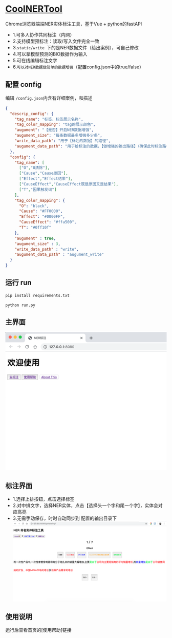 # [CoolNERTool](https://github.com/425776024/CoolNERTool)

Chrome浏览器端端NER实体标注工具，基于Vue + python的fastAPI
- 1.可多人协作共同标注（内网）
- 2.支持模型预标注：读取/写入文件完全一致
- 3.```static/write ```下的是NER数据文件（给出案例），可自己修改
- 4.可以拿模型预测的BIO数据作为输入
- 5.可在线编辑标注文字
- 6.```可以对NER数据做简单的数据增强```（配置config.json中的true/false）


## 配置 config
编辑 `/config.json`内含有详细案例，和描述
```json
{
  "descrip_config": {
    "tag_name": "标签，标签展示名称",
    "tag_color_mapping": "tag的展示颜色",
    "augument": "【是否】开启NER数据增强",
    "augument_size": "每条数据最多增强多少条",
    "write_data_path": "用于【标注的数据】的路径",
    "augument_data_path": "用于给标注的数据，【做增强的输出路径】（确保此时标注路径下文件有标注了，不是全O）"
  },
  "config": {
    "tag_name": [
      ["O","0清除"],
      ["Cause","Cause原因"],
      ["Effect","Effect结果"],
      ["CauseEffect","CauseEffect既是原因又是结果"],
      ["T","因果触发词"]
    ],
    "tag_color_mapping": {
      "O": "black",
      "Cause": "#FF0000",
      "Effect": "#0000FF",
      "CauseEffect": "#ffa500",
      "T": "#0ff10f"
    },
    "augument" : true,
    "augument_size" : 3,
    "write_data_path" : "write",
    "augument_data_path" : "augument_write"
  }
}
```
## 运行 run
```shell
pip install requirements.txt
```
```shell
python run.py
```
## 主界面
![](img/home.png)

## 标注界面
- 1.选择上排按钮，点击选择标签
- 2.对中排文字，选择NER实体，点击【选择头一个字和尾一个字】，实体会对应高亮
- 3.无需手动保存，时时自动同步到 配置的输出目录下
![](img/help_img.png)



## 使用说明
运行后查看首页的[使用帮助]链接